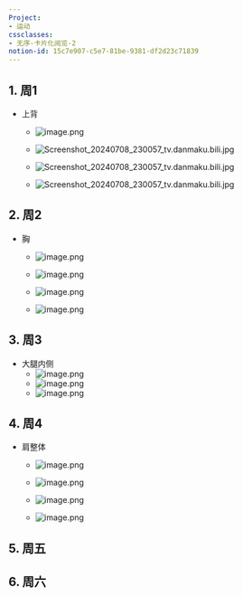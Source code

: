 ```yaml
---
Project:
- 运动
cssclasses:
- 无序-卡片化阅览-2
notion-id: 15c7e907-c5e7-81be-9381-df2d23c71839
---
```




## 1. 周1
- 上背
	- ![image.png](https://img2023.cnblogs.com/blog/3111178/202407/3111178-20240708225920383-1384935294.jpg)


	- ![Screenshot_20240708_230057_tv.danmaku.bili.jpg](https://img2023.cnblogs.com/blog/3111178/202407/3111178-20240708230402944-986184453.jpg)

	- ![Screenshot_20240708_230057_tv.danmaku.bili.jpg](https://img2023.cnblogs.com/blog/3111178/202407/3111178-20240708230407741-1735799153.jpg)

	- ![Screenshot_20240708_230057_tv.danmaku.bili.jpg](https://img2023.cnblogs.com/blog/3111178/202407/3111178-20240708230411549-314571103.jpg)

  

## 2. 周2
- 胸
	- ![image.png](https://img2023.cnblogs.com/blog/3111178/202407/3111178-20240709194941682-1459260036.jpg)
	- ![image.png](https://img2023.cnblogs.com/blog/3111178/202407/3111178-20240709195012124-1100668790.jpg)

	- ![image.png](https://img2023.cnblogs.com/blog/3111178/202407/3111178-20240709195028189-920548245.jpg)

	- ![image.png](https://img2023.cnblogs.com/blog/3111178/202407/3111178-20240709195039959-677537275.jpg)

  

## 3. 周3
- 大腿内侧
	- ![image.png](https://img2023.cnblogs.com/blog/3111178/202407/3111178-20240710192433127-559299549.jpg)
	- ![image.png](https://img2023.cnblogs.com/blog/3111178/202407/3111178-20240710192452856-2071608441.jpg)
	- ![image.png](https://img2023.cnblogs.com/blog/3111178/202407/3111178-20240710192511936-1237960437.jpg)


## 4. 周4
- 肩整体
	- ![image.png](https://img2023.cnblogs.com/blog/3111178/202407/3111178-20240710192551973-1049092945.jpg)

	- ![image.png](https://img2023.cnblogs.com/blog/3111178/202407/3111178-20240710192603466-1559537453.jpg)
	- ![image.png](https://img2023.cnblogs.com/blog/3111178/202407/3111178-20240710192619996-1354057334.jpg)
	- ![image.png](https://img2023.cnblogs.com/blog/3111178/202407/3111178-20240710192637640-1071617198.jpg)

  

## 5. 周五

  
  

## 6. 周六